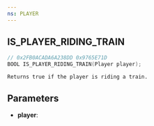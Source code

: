 ```yaml
---
ns: PLAYER
---
```

## IS_PLAYER_RIDING_TRAIN

```c
// 0x2FB0ACADA6A238DD 0x9765E71D
BOOL IS_PLAYER_RIDING_TRAIN(Player player);
```

```
Returns true if the player is riding a train.
```

## Parameters
* **player**:
